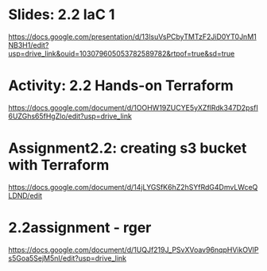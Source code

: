 # Slides: 2.2 IaC 1
https://docs.google.com/presentation/d/13lsuVsPCbyTMTzF2JiD0YT0JnM1NB3H1/edit?usp=drive_link&ouid=103079605053782589782&rtpof=true&sd=true

# Activity: 2.2 Hands-on Terraform
https://docs.google.com/document/d/1OOHW19ZUCYE5yXZflRdk347D2psfI6UZGhs65fHgZlo/edit?usp=drive_link

# Assignment2.2: creating s3 bucket with Terraform
https://docs.google.com/document/d/14jLYGSfK6hZ2hSYfRdG4DmvLWceQLDND/edit

# 2.2assignment - rger
https://docs.google.com/document/d/1UQJf219J_PSvXVoav96nqpHVikOVlPs5Goa5SejM5nI/edit?usp=drive_link